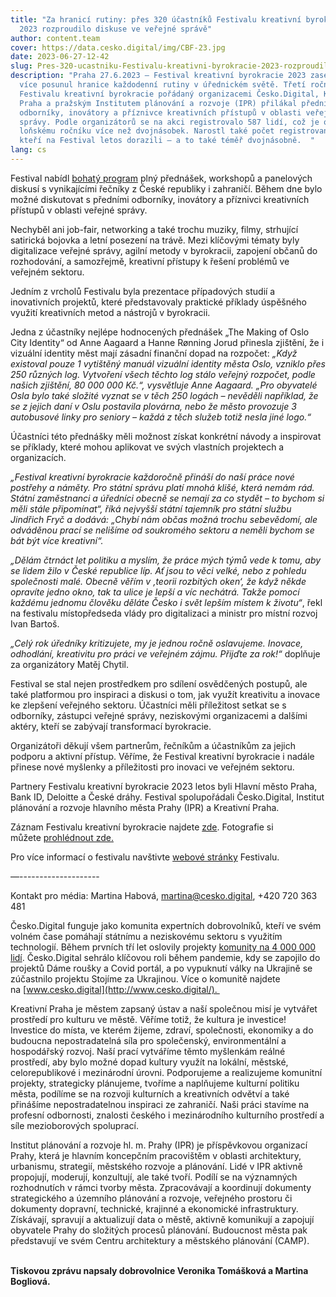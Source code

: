 ```yaml
---
title: "Za hranicí rutiny: přes 320 účastníků Festivalu kreativní byrokracie
  2023 rozproudilo diskuse ve veřejné správě"
author: content.team
cover: https://data.cesko.digital/img/CBF-23.jpg
date: 2023-06-27-12-42
slug: Pres-320-ucastniku-Festivalu-kreativni-byrokracie-2023-rozproudilo-diskuse-ve-verejne-sprave
description: "Praha 27.6.2023 – Festival kreativní byrokracie 2023 zase o něco
  více posunul hranice každodenní rutiny v úřednickém světě. Třetí ročník
  Festivalu kreativní byrokracie pořádaný organizacemi Česko.Digital, Kreativní
  Praha a pražským Institutem plánování a rozvoje (IPR) přilákal přední
  odborníky, inovátory a příznivce kreativních přístupů v oblasti veřejné
  správy. Podle organizátorů se na akci registrovalo 587 lidí, což je oproti
  loňskému ročníku více než dvojnásobek. Narostl také počet registrovaných,
  kteří na Festival letos dorazili – a to také téměř dvojnásobně.  "
lang: cs
---
```

<!--StartFragment-->

Festival nabídl [bohatý program](https://creativebureaucracy.cz/wp-content/uploads/2023/06/PROGRAM_2023_last.pdf) plný přednášek, workshopů a panelových diskusí s vynikajícími řečníky z České republiky i zahraničí. Během dne bylo možné diskutovat s předními odborníky, inovátory a příznivci kreativních přístupů v oblasti veřejné správy.

Nechyběl ani job-fair, networking a také trochu muziky, filmy, strhující satirická bojovka a letní posezení na trávě. Mezi klíčovými tématy byly digitalizace veřejné správy, agilní metody v byrokracii, zapojení občanů do rozhodování, a samozřejmě, kreativní přístupy k řešení problémů ve veřejném sektoru.

Jedním z vrcholů Festivalu byla prezentace případových studií a inovativních projektů, které představovaly praktické příklady úspěšného využití kreativních metod a nástrojů v byrokracii. 

Jedna z účastníky nejlépe hodnocených přednášek „The Making of Oslo City Identity“ od Anne Aagaard a Hanne Rønning Jorud přinesla zjištění, že i vizuální identity měst mají zásadní finanční dopad na rozpočet: *„Když existoval pouze 1 vytištěný manuál vizuální identity města Oslo, vzniklo přes 250 různých log. Vytvoření všech těchto log stálo veřejný rozpočet, podle našich zjištění, 80 000 000 Kč.“, vysvětluje Anne Aagaard. „Pro obyvatelé Osla bylo také složité vyznat se v těch 250 logách – nevěděli například, že se z jejich daní v Oslu postavila plovárna, nebo že město provozuje 3 autobusové linky pro seniory – každá z těch služeb totiž nesla jiné logo.“* 

Účastníci této přednášky měli možnost získat konkrétní návody a inspirovat se příklady, které mohou aplikovat ve svých vlastních projektech a organizacích.

*„Festival kreativní byrokracie každoročně přináší do naší práce nové postřehy a náměty. Pro státní správu platí mnohá klišé, která nemám rád. Státní zaměstnanci a úředníci obecně se nemají za co stydět – to bychom si měli stále připomínat“, říká nejvyšší státní tajemník pro státní službu Jindřich Fryč a dodává: „Chybí nám občas možná trochu sebevědomí, ale odváděnou prací se nelišíme od soukromého sektoru a neměli bychom se bát být více kreativní“.*

*„Dělám čtrnáct let politiku a myslím, že práce mých týmů vede k tomu, aby se lidem žilo v České republice líp. Ať jsou to věci velké, nebo z pohledu společnosti malé. Obecně věřím v ‚teorii rozbitých oken‘, že když někde opravíte jedno okno, tak ta ulice je lepší a víc nechátrá. Takže pomocí každému jednomu člověku děláte Česko i svět lepším místem k životu“*, řekl na festivalu místopředseda vlády pro digitalizaci a ministr pro místní rozvoj Ivan Bartoš.

*„Celý rok úředníky kritizujete, my je jednou ročně oslavujeme. Inovace, odhodlání, kreativitu pro práci ve veřejném zájmu. Přijďte za rok!“* doplňuje za organizátory Matěj Chytil.

Festival se stal nejen prostředkem pro sdílení osvědčených postupů, ale také platformou pro inspiraci a diskusi o tom, jak využít kreativitu a inovace ke zlepšení veřejného sektoru. Účastníci měli příležitost setkat se s odborníky, zástupci veřejné správy, neziskovými organizacemi a dalšími aktéry, kteří se zabývají transformací byrokracie.

Organizátoři děkují všem partnerům, řečníkům a účastníkům za jejich podporu a aktivní přístup. Věříme, že Festival kreativní byrokracie i nadále přinese nové myšlenky a příležitosti pro inovaci ve veřejném sektoru.

Partnery Festivalu kreativní byrokracie 2023 letos byli Hlavní město Praha, Bank ID, Deloitte a České dráhy. Festival spolupořádali Česko.Digital, Institut plánování a rozvoje hlavního města Prahy (IPR) a Kreativní Praha.

Záznam Festivalu kreativní byrokracie najdete [zde](https://www.youtube.com/watch?v=A6GTdn_3gOQ). Fotografie si můžete [prohlédnout zde.](https://drive.google.com/drive/folders/1LjvKXAyqh0c7wnxqOq5x61LiEgslIAfd)

Pro více informací o festivalu navštivte [webové stránky](https://cesko.digital/projects/festival-kreativni-byrokracie) Festivalu.

—--------------------

Kontakt pro média: Martina Habová, [martina@cesko.digital](mailto:martina@cesko.digital), +420 720 363 481

Česko.Digital funguje jako komunita expertních dobrovolníků, kteří ve svém volném čase pomáhají státnímu a neziskovému sektoru s využitím technologií. Během prvních tří let oslovily projekty [komunity na 4 000 000 lidí](https://drive.google.com/file/d/1uwqL3xsfaSbje-dPK8wyfAAKFrWL_dc2/view). Česko.Digital sehrálo klíčovou roli během pandemie, kdy se zapojilo do projektů Dáme roušky a Covid portál, a po vypuknutí války na Ukrajině se zúčastnilo projektu Stojíme za Ukrajinou. Více o komunitě najdete na [www.cesko.digital](http://www.cesko.digital/). 

Kreativní Praha je městem zapsaný ústav a naší společnou misí je vytvářet prostředí pro kulturu ve městě. Věříme totiž, že kultura je investice! Investice do místa, ve kterém žijeme, zdraví, společnosti, ekonomiky a do budoucna nepostradatelná síla pro společenský, environmentální a hospodářský rozvoj. Naší prací vytváříme těmto myšlenkám reálné prostředí, aby bylo možné dopad kultury využít na lokální, městské, celorepublikové i mezinárodní úrovni. Podporujeme a realizujeme komunitní projekty, strategicky plánujeme, tvoříme a naplňujeme kulturní politiku města, podílíme se na rozvoji kulturních a kreativních odvětví a také přinášíme nepostradatelnou inspiraci ze zahraničí. Naši práci stavíme na profesní odbornosti, znalosti českého i mezinárodního kulturního prostředí a síle mezioborových spoluprací.

Institut plánování a rozvoje hl. m. Prahy (IPR) je příspěvkovou organizací Prahy, která je hlavním koncepčním pracovištěm v oblasti architektury, urbanismu, strategií, městského rozvoje a plánování. Lidé v IPR aktivně propojují, moderují, konzultují, ale také tvoří. Podílí se na významných rozhodnutích v rámci tvorby města. Zpracovávají a koordinují dokumenty strategického a územního plánování a rozvoje, veřejného prostoru či dokumenty dopravní, technické, krajinné a ekonomické infrastruktury. Získávají, spravují a aktualizují data o městě, aktivně komunikují a zapojují obyvatele Prahy do složitých procesů plánování. Budoucnost města pak představují ve svém Centru architektury a městského plánování (CAMP).

\
**T﻿iskovou zprávu napsaly dobrovolnice Veronika Tomášková a Martina Bogliová.**

<!--EndFragment-->